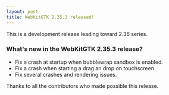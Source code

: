 ```yaml
---
layout: post
title: WebKitGTK 2.35.3 released!
---
```


This is a development release leading toward 2.36 series.

### What's new in the WebKitGTK 2.35.3 release?

 - Fix a crash at startup when bubblewrap sandbox is enabled.
 - Fix a crash when starting a drag an drop on touchscreen.
 - Fix several crashes and rendering issues.

Thanks to all the contributors who made possible this release.